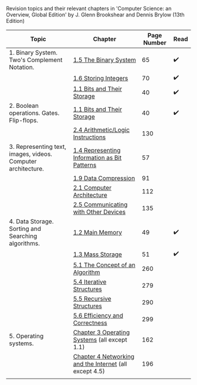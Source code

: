Revision topics and their relevant chapters in 'Computer Science: an Overview, Global Edition' by J. Glenn Brookshear and Dennis Brylow (13th Edition)

| Topic                                                        | Chapter                                                                                                                                        | Page Number | Read |
| ------------------------------------------------------------ | ---------------------------------------------------------------------------------------------------------------------------------------------- | ----------- | ---- |
| 1. Binary System. Two's Complement Notation.                 | [1.5 The Binary System](https://ebookcentral.proquest.com/lib/qub/reader.action?docID=5676415&ppg=39#ppg=66)                                   | 65          | ✔️   |
|                                                              | [1.6 Storing Integers](https://ebookcentral.proquest.com/lib/qub/reader.action?docID=5676415&ppg=39#ppg=71)                                    | 70          | ✔️   |
|                                                              | [1.1 Bits and Their Storage](https://ebookcentral.proquest.com/lib/qub/reader.action?docID=5676415&ppg=39#ppg=41)                              | 40          | ✔️   |
| 2. Boolean operations. Gates. Flip-flops.                    | [1.1 Bits and Their Storage](https://ebookcentral.proquest.com/lib/qub/reader.action?docID=5676415&ppg=39#ppg=41)                              | 40          | ✔️   |
|                                                              | [2.4 Arithmetic/Logic Instructions](https://ebookcentral.proquest.com/lib/qub/reader.action?docID=5676415&ppg=39#ppg=131)                      | 130         |      |
| 3. Representing text, images, videos. Computer architecture. | [1.4 Representing Information as Bit Patterns](https://ebookcentral.proquest.com/lib/qub/reader.action?docID=5676415&ppg=39#ppg=58)            | 57          |      |
|                                                              | [1.9 Data Compression](https://ebookcentral.proquest.com/lib/qub/reader.action?docID=5676415&ppg=39#ppg=92)                                    | 91          |      |
|                                                              | [2.1 Computer Architecture](https://ebookcentral.proquest.com/lib/qub/reader.action?docID=5676415&ppg=39#ppg=113)                              | 112         |      |
|                                                              | [2.5 Communicating with Other Devices](https://ebookcentral.proquest.com/lib/qub/reader.action?docID=5676415&ppg=39#ppg=136)                   | 135         |      |
| 4. Data Storage. Sorting and Searching algorithms.           | [1.2 Main Memory](https://ebookcentral.proquest.com/lib/qub/reader.action?docID=5676415&ppg=39#ppg=49)                                         | 49          | ✔️   |
|                                                              | [1.3 Mass Storage](https://ebookcentral.proquest.com/lib/qub/reader.action?docID=5676415&ppg=39#ppg=52)                                        | 51          | ✔️   |
|                                                              | [5.1 The Concept of an Algorithm](https://ebookcentral.proquest.com/lib/qub/reader.action?docID=5676415&ppg=39#ppg=261)                        | 260         |      |
|                                                              | [5.4 Iterative Structures](https://ebookcentral.proquest.com/lib/qub/reader.action?docID=5676415&ppg=39#ppg=280)                               | 279         |      |
|                                                              | [5.5 Recursive Structures](https://ebookcentral.proquest.com/lib/qub/reader.action?docID=5676415&ppg=39#ppg=291)                               | 290         |      |
|                                                              | [5.6 Efficiency and Correctness](https://ebookcentral.proquest.com/lib/qub/reader.action?docID=5676415&ppg=39#ppg=300)                         | 299         |      |
| 5. Operating systems.                                        | [Chapter 3 Operating Systems](https://ebookcentral.proquest.com/lib/qub/reader.action?docID=5676415&ppg=39#ppg=163) (all except 1.1)           | 162         |      |
|                                                              | [Chapter 4 Networking and the Internet](https://ebookcentral.proquest.com/lib/qub/reader.action?docID=5676415&ppg=39#ppg=197) (all except 4.5) | 196         |      |
|                                                              |                                                                                                                                                |             |      |

